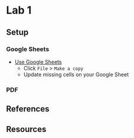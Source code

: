 # Lab 1

## Setup

### Google Sheets

- [Use Google Sheets](https://docs.google.com/spreadsheets/d/1oGncd2yChHNYVhLO9KiHbXxEIEE75W4WK7WZp_Gyh7I/edit?usp=sharing)
  - Click `File` > `Make a copy`
  - Update missing cells on your Google Sheet

### PDF

## References

## Resources

